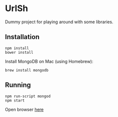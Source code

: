 UrlSh
=====

Dummy project for playing around with some libraries.

## Installation

```
npm install
bower install
```

Install MongoDB on Mac (using Homebrew):

```
brew install mongodb
```

## Running

```
npm run-script mongod
npm start
```

Open browser [here](http://localhost:3000)
